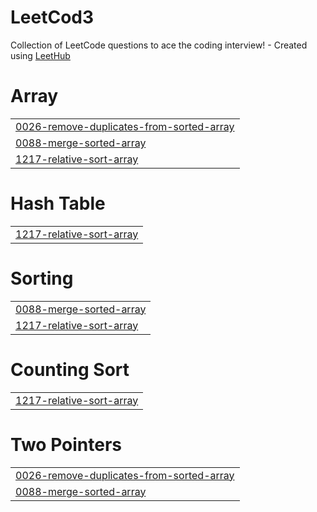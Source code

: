 # LeetCod3
Collection of LeetCode questions to ace the coding interview! - Created using [LeetHub](https://github.com/QasimWani/LeetHub)


# Array
|  |
| ------- |
| [0026-remove-duplicates-from-sorted-array](https://github.com/joserafaelSH/LeetCod3/tree/master/0026-remove-duplicates-from-sorted-array) |
| [0088-merge-sorted-array](https://github.com/joserafaelSH/LeetCod3/tree/master/0088-merge-sorted-array) |
| [1217-relative-sort-array](https://github.com/joserafaelSH/LeetCod3/tree/master/1217-relative-sort-array) |
# Hash Table
|  |
| ------- |
| [1217-relative-sort-array](https://github.com/joserafaelSH/LeetCod3/tree/master/1217-relative-sort-array) |
# Sorting
|  |
| ------- |
| [0088-merge-sorted-array](https://github.com/joserafaelSH/LeetCod3/tree/master/0088-merge-sorted-array) |
| [1217-relative-sort-array](https://github.com/joserafaelSH/LeetCod3/tree/master/1217-relative-sort-array) |
# Counting Sort
|  |
| ------- |
| [1217-relative-sort-array](https://github.com/joserafaelSH/LeetCod3/tree/master/1217-relative-sort-array) |
# Two Pointers
|  |
| ------- |
| [0026-remove-duplicates-from-sorted-array](https://github.com/joserafaelSH/LeetCod3/tree/master/0026-remove-duplicates-from-sorted-array) |
| [0088-merge-sorted-array](https://github.com/joserafaelSH/LeetCod3/tree/master/0088-merge-sorted-array) |